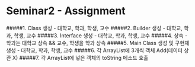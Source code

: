 Seminar2 - Assignment
=====================
#####1. Class 생성 - 대학교, 학과, 학생, 교수
#####2. Builder 생성 - 대학교, 학과, 학생, 교수
#####3. Interface 생성 - 대학교, 학과, 학생, 교수
#####4. 상속 - 학과는 대학교 상속 && 교수, 학생을 학과 상속
#####5. Main Class 생성 및 구현체 생성 - 대학교, 학과, 학생, 교수
#####6. 각 ArrayList에 3개씩 객체 Add(데이터 상관 X)
#####7. 각 ArrayList에 넣은 객체의 toString 메소드 호출


